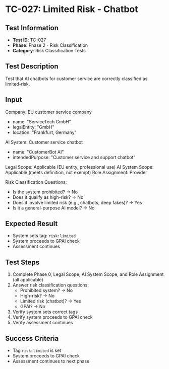 # TC-027: Limited Risk - Chatbot

## Test Information
- **Test ID**: TC-027
- **Phase**: Phase 2 - Risk Classification
- **Category**: Risk Classification Tests

## Test Description
Test that AI chatbots for customer service are correctly classified as limited-risk.

## Input
Company: EU customer service company
- name: "ServiceTech GmbH"
- legalEntity: "GmbH"
- location: "Frankfurt, Germany"

AI System: Customer service chatbot
- name: "CustomerBot AI"
- intendedPurpose: "Customer service and support chatbot"

Legal Scope: Applicable (EU entity, professional use)
AI System Scope: Applicable (meets definition, not exempt)
Role Assignment: Provider

Risk Classification Questions:
- Is the system prohibited? → No
- Does it qualify as high-risk? → No
- Does it involve limited risk (e.g., chatbots, deep fakes)? → Yes
- Is it a general-purpose AI model? → No

## Expected Result
- System sets tag: `risk:limited`
- System proceeds to GPAI check
- Assessment continues

## Test Steps
1. Complete Phase 0, Legal Scope, AI System Scope, and Role Assignment (all applicable)
2. Answer risk classification questions:
   - Prohibited system? → No
   - High-risk? → No
   - Limited risk (chatbot)? → Yes
   - GPAI? → No
3. Verify system sets correct tags
4. Verify system proceeds to GPAI check
5. Verify assessment continues

## Success Criteria
- Tag `risk:limited` is set
- System proceeds to GPAI check
- Assessment continues to next phase 